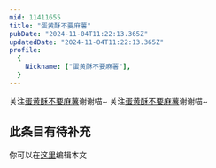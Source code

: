 ```yaml
---
mid: 11411655
title: "蛋黄酥不要麻薯"
pubDate: "2024-11-04T11:22:13.365Z"
updatedDate: "2024-11-04T11:22:13.365Z"
profile:
  {
    Nickname: ["蛋黄酥不要麻薯"],
  }
---
```


关注[蛋黄酥不要麻薯](https://space.bilibili.com/11411655)谢谢喵~ 关注[蛋黄酥不要麻薯](https://space.bilibili.com/11411655)谢谢喵~

## 此条目有待补充
你可以在[这里](https://github.com/Yuhanawa/VTuber.ICU/edit/master/src/content/v/蛋黄酥不要麻薯/index.md)编辑本文
